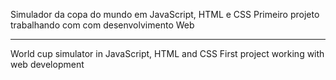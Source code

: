 
Simulador da copa do mundo em JavaScript, HTML e CSS
Primeiro projeto trabalhando com com desenvolvimento Web

-----------------------------------------------------------
World cup simulator in JavaScript, HTML and CSS
First project working with web development
